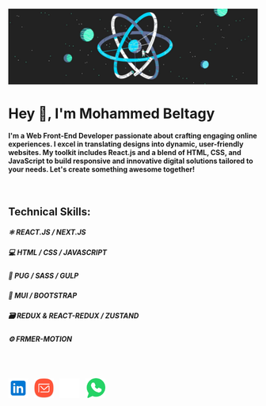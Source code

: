 <!-- Banner -->
![BANNER](./banner.webp)

<!-- Title -->
# Hey 👋, I'm Mohammed Beltagy

<!-- Brief -->
#### I'm a Web Front-End Developer passionate about crafting engaging online experiences. I excel in translating designs into dynamic, user-friendly websites. My toolkit includes React.js and a blend of HTML, CSS, and JavaScript to build responsive and innovative digital solutions tailored to your needs. Let's create something awesome together!

<br />

<!-- Skills -->
## Technical Skills:
##### ⚛️ REACT.JS / NEXT.JS
##### 💻 HTML / CSS / JAVASCRIPT
##### 🚀 PUG / SASS / GULP
##### 🎨 MUI / BOOTSTRAP
##### 🗃️ REDUX & REACT-REDUX / ZUSTAND
##### ⚙️ FRMER-MOTION

<br />
<br />

<!-- Social Links -->
[<img src='./linkedin.svg' alt='linkedin' height='40'>](https://www.linkedin.com/in/imbeltagy/)
&nbsp;
[<img src='./email.svg' alt='inbox' height='40'>](mailto:imbeltagy@gmail.com)
&nbsp;
[<img src='./codepen-white.svg' alt='codepen' height='40'>](https://codepen.io/imbeltagy)
&nbsp;
[<img src='./whatsapp.svg' alt='whatsapp' height='40'>](https://wa.me/201027797554)
